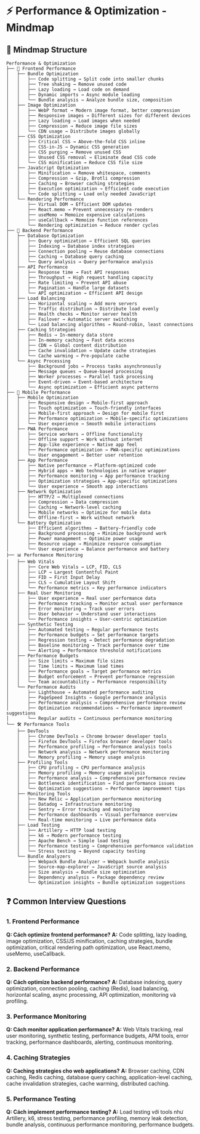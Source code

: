 # ⚡ Performance & Optimization - Mindmap

## 🧠 Mindmap Structure
```
Performance & Optimization
├── 🎯 Frontend Performance
│   ├── Bundle Optimization
│   │   ├── Code splitting → Split code into smaller chunks
│   │   ├── Tree shaking → Remove unused code
│   │   ├── Lazy loading → Load code on demand
│   │   ├── Dynamic imports → Async module loading
│   │   └── Bundle analysis → Analyze bundle size, composition
│   ├── Image Optimization
│   │   ├── WebP format → Modern image format, better compression
│   │   ├── Responsive images → Different sizes for different devices
│   │   ├── Lazy loading → Load images when needed
│   │   ├── Compression → Reduce image file sizes
│   │   └── CDN usage → Distribute images globally
│   ├── CSS Optimization
│   │   ├── Critical CSS → Above-the-fold CSS inline
│   │   ├── CSS-in-JS → Dynamic CSS generation
│   │   ├── CSS purging → Remove unused CSS
│   │   ├── Unused CSS removal → Eliminate dead CSS code
│   │   └── CSS minification → Reduce CSS file size
│   ├── JavaScript Optimization
│   │   ├── Minification → Remove whitespace, comments
│   │   ├── Compression → Gzip, Brotli compression
│   │   ├── Caching → Browser caching strategies
│   │   ├── Execution optimization → Efficient code execution
│   │   └── Code splitting → Load only needed JavaScript
│   └── Rendering Performance
│       ├── Virtual DOM → Efficient DOM updates
│       ├── React.memo → Prevent unnecessary re-renders
│       ├── useMemo → Memoize expensive calculations
│       ├── useCallback → Memoize function references
│       └── Rendering optimization → Reduce render cycles
├── 🚀 Backend Performance
│   ├── Database Optimization
│   │   ├── Query optimization → Efficient SQL queries
│   │   ├── Indexing → Database index strategies
│   │   ├── Connection pooling → Reuse database connections
│   │   ├── Caching → Database query caching
│   │   └── Query analysis → Query performance analysis
│   ├── API Performance
│   │   ├── Response time → Fast API responses
│   │   ├── Throughput → High request handling capacity
│   │   ├── Rate limiting → Prevent API abuse
│   │   ├── Pagination → Handle large datasets
│   │   └── API optimization → Efficient API design
│   ├── Load Balancing
│   │   ├── Horizontal scaling → Add more servers
│   │   ├── Traffic distribution → Distribute load evenly
│   │   ├── Health checks → Monitor server health
│   │   ├── Failover → Automatic server switching
│   │   └── Load balancing algorithms → Round-robin, least connections
│   ├── Caching Strategies
│   │   ├── Redis → In-memory data store
│   │   ├── In-memory caching → Fast data access
│   │   ├── CDN → Global content distribution
│   │   ├── Cache invalidation → Update cache strategies
│   │   └── Cache warming → Pre-populate cache
│   └── Async Processing
│       ├── Background jobs → Process tasks asynchronously
│       ├── Message queues → Queue-based processing
│       ├── Worker processes → Parallel task processing
│       ├── Event-driven → Event-based architecture
│       └── Async optimization → Efficient async patterns
├── 📱 Mobile Performance
│   ├── Mobile Optimization
│   │   ├── Responsive design → Mobile-first approach
│   │   ├── Touch optimization → Touch-friendly interfaces
│   │   ├── Mobile-first approach → Design for mobile first
│   │   ├── Performance optimization → Mobile-specific optimizations
│   │   └── User experience → Smooth mobile interactions
│   ├── PWA Performance
│   │   ├── Service workers → Offline functionality
│   │   ├── Offline support → Work without internet
│   │   ├── App-like experience → Native app feel
│   │   ├── Performance optimization → PWA-specific optimizations
│   │   └── User engagement → Better user retention
│   ├── App Performance
│   │   ├── Native performance → Platform-optimized code
│   │   ├── Hybrid apps → Web technologies in native wrapper
│   │   ├── Performance monitoring → App performance tracking
│   │   ├── Optimization strategies → App-specific optimizations
│   │   └── User experience → Smooth app interactions
│   ├── Network Optimization
│   │   ├── HTTP/2 → Multiplexed connections
│   │   ├── Compression → Data compression
│   │   ├── Caching → Network-level caching
│   │   ├── Mobile networks → Optimize for mobile data
│   │   └── Offline-first → Work without network
│   └── Battery Optimization
│       ├── Efficient algorithms → Battery-friendly code
│       ├── Background processing → Minimize background work
│       ├── Power management → Optimize power usage
│       ├── Resource usage → Minimize resource consumption
│       └── User experience → Balance performance and battery
├── 📊 Performance Monitoring
│   ├── Web Vitals
│   │   ├── Core Web Vitals → LCP, FID, CLS
│   │   ├── LCP → Largest Contentful Paint
│   │   ├── FID → First Input Delay
│   │   ├── CLS → Cumulative Layout Shift
│   │   └── Performance metrics → Key performance indicators
│   ├── Real User Monitoring
│   │   ├── User experience → Real user performance data
│   │   ├── Performance tracking → Monitor actual user performance
│   │   ├── Error monitoring → Track user errors
│   │   ├── User behavior → Understand user interactions
│   │   └── Performance insights → User-centric optimization
│   ├── Synthetic Testing
│   │   ├── Automated testing → Regular performance tests
│   │   ├── Performance budgets → Set performance targets
│   │   ├── Regression testing → Detect performance degradation
│   │   ├── Baseline monitoring → Track performance over time
│   │   └── Alerting → Performance threshold notifications
│   ├── Performance Budgets
│   │   ├── Size limits → Maximum file sizes
│   │   ├── Time limits → Maximum load times
│   │   ├── Performance goals → Target performance metrics
│   │   ├── Budget enforcement → Prevent performance regression
│   │   └── Team accountability → Performance responsibility
│   └── Performance Audits
│       ├── Lighthouse → Automated performance auditing
│       ├── PageSpeed Insights → Google performance analysis
│       ├── Performance analysis → Comprehensive performance review
│       ├── Optimization recommendations → Performance improvement suggestions
│       └── Regular audits → Continuous performance monitoring
└── 🛠️ Performance Tools
    ├── DevTools
    │   ├── Chrome DevTools → Chrome browser developer tools
    │   ├── Firefox DevTools → Firefox browser developer tools
    │   ├── Performance profiling → Performance analysis tools
    │   ├── Network analysis → Network performance monitoring
    │   └── Memory profiling → Memory usage analysis
    ├── Profiling Tools
    │   ├── CPU profiling → CPU performance analysis
    │   ├── Memory profiling → Memory usage analysis
    │   ├── Performance analysis → Comprehensive performance review
    │   ├── Bottleneck identification → Find performance issues
    │   └── Optimization suggestions → Performance improvement tips
    ├── Monitoring Tools
    │   ├── New Relic → Application performance monitoring
    │   ├── Datadog → Infrastructure monitoring
    │   ├── Sentry → Error tracking and monitoring
    │   ├── Performance dashboards → Visual performance overview
    │   └── Real-time monitoring → Live performance data
    ├── Load Testing
    │   ├── Artillery → HTTP load testing
    │   ├── k6 → Modern performance testing
    │   ├── Apache Bench → Simple load testing
    │   ├── Performance testing → Comprehensive performance validation
    │   └── Stress testing → Beyond capacity testing
    └── Bundle Analyzers
        ├── Webpack Bundle Analyzer → Webpack bundle analysis
        ├── Source-map-explorer → JavaScript source analysis
        ├── Size analysis → Bundle size optimization
        ├── Dependency analysis → Package dependency review
        └── Optimization insights → Bundle optimization suggestions
```

## ❓ Common Interview Questions

### 1. Frontend Performance
**Q: Cách optimize frontend performance?**
**A:** Code splitting, lazy loading, image optimization, CSS/JS minification, caching strategies, bundle optimization, critical rendering path optimization, use React.memo, useMemo, useCallback.

### 2. Backend Performance
**Q: Cách optimize backend performance?**
**A:** Database indexing, query optimization, connection pooling, caching (Redis), load balancing, horizontal scaling, async processing, API optimization, monitoring và profiling.

### 3. Performance Monitoring
**Q: Cách monitor application performance?**
**A:** Web Vitals tracking, real user monitoring, synthetic testing, performance budgets, APM tools, error tracking, performance dashboards, alerting, continuous monitoring.

### 4. Caching Strategies
**Q: Caching strategies cho web applications?**
**A:** Browser caching, CDN caching, Redis caching, database query caching, application-level caching, cache invalidation strategies, cache warming, distributed caching.

### 5. Performance Testing
**Q: Cách implement performance testing?**
**A:** Load testing với tools như Artillery, k6, stress testing, performance profiling, memory leak detection, bundle analysis, continuous performance monitoring, performance budgets. 